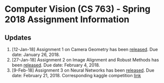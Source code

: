 <h1>Computer Vision (CS 763) - Spring 2018 Assignment Information</h1>
<h2> Updates </h2>
<ol>
  
  <li>[12-Jan-18] Assignment 1 on Camera Geometry has been <a href="https://www.dropbox.com/s/mltmtj7bpc401vm/HW1.pdf?dl=0">released</a>. Due date: January 26, 2018.
  <li>[27-Jan-18] Assignment 2 on Image Alignment and Robust Methods has been <a href="https://www.dropbox.com/s/u0l7gs0dy2rq11l/HW2.pdf?dl=0">released</a>. Due date: February 4, 2018.
  <li>[9-Feb-18] Assignment 3 on Neural Networks has been <a href="https://www.dropbox.com/s/b92xpq1zvec5956/HW3.pdf?dl=0">released</a>. Due date: February 21, 2018. Corresponding kaggle competition <a href=" https://www.kaggle.com/c/assign3">link</a>
</ol>
